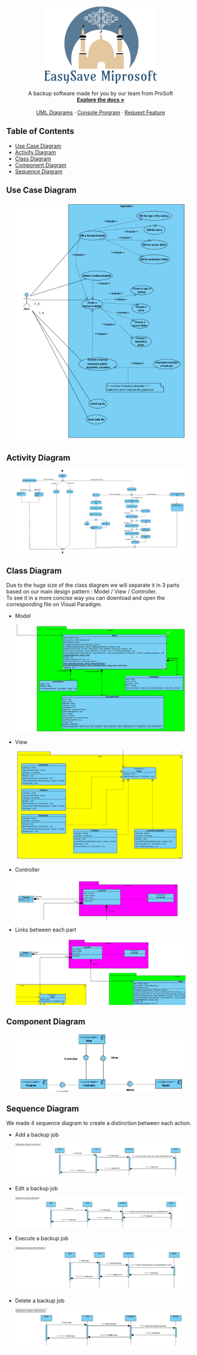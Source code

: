 
<!-- PROJECT LOGO -->
<br />
<p align="center">
  <a href="https://github.com/5c0rp264/C-Project">
    <img src="https://github.com/5c0rp264/C-Project/blob/main/EasySave/logo.png" alt="Logo" width="300" height="206">
  </a>

  <p align="center">
    A backup software made for you by our team from ProSoft
    <br />
    <a href="https://github.com/5c0rp264/C-Project"><strong>Explore the docs »</strong></a>
    <br />
    <br />
    <a href="https://github.com/5c0rp264/C-Project/tree/main/Diagrammes">UML Diagrams</a>
    ·
    <a href="https://github.com/5c0rp264/C-Project/tree/main/CODE%20Livrable%201">Console Program</a>
    ·
    <a href="https://github.com/5c0rp264/C-Project/issues">Request Feature</a>
  </p>
</p>



<!-- TABLE OF CONTENTS -->
## Table of Contents

* [Use Case Diagram](#use-case-diagram)
* [Activity Diagram](#activity-diagram)
* [Class Diagram](#class-diagram)
* [Component Diagram](#component-diagram)
* [Sequence Diagram](#sequence-diagram)

<!-- ABOUT THE PROJECT -->
## Use Case Diagram

<img src="https://github.com/5c0rp264/C-Project/blob/main/Diagrams/use_case.png" alt="Logo" style="width:90%;margin-left:5%;">

## Activity Diagram

<img src="https://github.com/5c0rp264/C-Project/blob/main/Diagrams/activity.png" alt="Logo" style="width:90%;margin-left:5%;">

## Class Diagram

<!-- [![Product Name Screen Shot][product-screenshot]](https://example.com) -->
Due to the huge size of the class diagram we will separate it in 3 parts based on our main design pattern : Model / View / Controller.  
To see it in a more concise way you can download and open the corresponding file on Visual Paradigm.

* Model

<img src="https://github.com/5c0rp264/C-Project/blob/main/Diagrams/model.png" alt="Model" style="width:90%;margin-left:5%;">

* View

<img src="https://github.com/5c0rp264/C-Project/blob/main/Diagrams/view.png" alt="View" style="width:90%;margin-left:5%;">

* Controller

<img src="https://github.com/5c0rp264/C-Project/blob/main/Diagrams/controller.png" alt="Controller" style="width:90%;margin-left:5%;">

* Links between each part

<img src="https://github.com/5c0rp264/C-Project/blob/main/Diagrams/relations-mvc.png" alt="Links between MVC parts" style="width:90%;margin-left:5%;">


## Component Diagram

<img src="https://github.com/5c0rp264/C-Project/blob/main/Diagrams/component.png" alt="Logo" style="width:90%;margin-left:5%;">


## Sequence Diagram

We made 4 sequence diagram to create a distinction between each action.

* Add a backup job

<img src="https://github.com/5c0rp264/C-Project/blob/main/Diagrams/sequence_create.png" alt="Sequence diagram to create a backup job" style="width:90%;margin-left:5%;">

* Edit a backup job

<img src="https://github.com/5c0rp264/C-Project/blob/main/Diagrams/sequence_edit.png" alt="Sequence diagram to edit a backup job" style="width:90%;margin-left:5%;">

* Execute a backup job

<img src="https://github.com/5c0rp264/C-Project/blob/main/Diagrams/sequence_execute.png" alt="Sequence diagram to create a execute job" style="width:90%;margin-left:5%;">

* Delete a backup job

<img src="https://github.com/5c0rp264/C-Project/blob/main/Diagrams/sequence_delete.png" alt="Sequence diagram to create a delete job" style="width:90%;margin-left:5%;">

